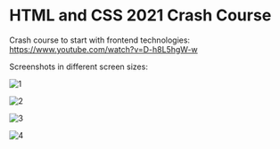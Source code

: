 # HTML and CSS 2021 Crash Course

Crash course to start with frontend technologies: https://www.youtube.com/watch?v=D-h8L5hgW-w

Screenshots in different screen sizes:

![1](https://github.com/matiasglessi/frontend2021Course/blob/main/screenshots/1.png)

![2](https://github.com/matiasglessi/frontend2021Course/blob/main/screenshots/2.png)

![3](https://github.com/matiasglessi/frontend2021Course/blob/main/screenshots/3.png)

![4](https://github.com/matiasglessi/frontend2021Course/blob/main/screenshots/4.png)



